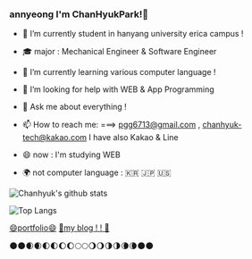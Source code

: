### annyeong I'm ChanHyukPark!👋
- 🔭 I’m currently student in hanyang university erica campus !
- :mortar_board: major : Mechanical Engineer & Software Engineer

- 🌱 I’m currently learning various computer language !
- 🤔 I’m looking for help with WEB & App Programming
- 💬 Ask me about everything !
- 📫 How to reach me: ===> pgg6713@gmail.com , chanhyuk-tech@kakao.com  I have also Kakao & Line 
- 😄 now : I'm studying WEB
- :earth_africa: not computer language : :kr: :jp: :us:

![Chanhyuk's github stats](https://github-readme-stats.vercel.app/api?username=ChanhyukPark-Tech&show_icons=true&theme=radical)

![Top Langs](https://github-readme-stats.vercel.app/api/top-langs/?username=ChanhyukPark-Tech&layout=compact&hide=Jupyter%20NoteBook)

[😄portfolio😄](http://3.38.101.82/)
[🤔my blog ! ! 🤔](https://chanhyukpark-tech.github.io/)





:new_moon::new_moon::waxing_crescent_moon::waxing_crescent_moon::first_quarter_moon::first_quarter_moon::waxing_gibbous_moon::waxing_gibbous_moon::full_moon::full_moon::waning_gibbous_moon::waning_gibbous_moon::last_quarter_moon::last_quarter_moon::waning_crescent_moon::waning_crescent_moon::new_moon::new_moon:


<!--
**ChanhyukPark-Tech/ChanhyukPark-Tech** is a ✨ _special_ ✨ repository because its `README.md` (this file) appears on your GitHub profile.

Here are some ideas to get you started:

- 🔭 I’m currently working on ...
- 🌱 I’m currently learning ...
- 👯 I’m looking to collaborate on ...
- 🤔 I’m looking for help with ...
- 💬 Ask me about ...
- 📫 How to reach me: ...
- 😄 Pronouns: ...
- ⚡ Fun fact: ...
-->
